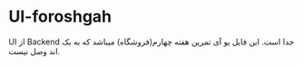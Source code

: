 # UI-foroshgah
UI از Backend جدا است.
این فایل یو آی تمرین هفته چهارم(فروشگاه) میباشد که به بک اند وصل نیست.
